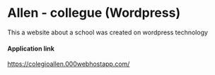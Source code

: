 # Allen - collegue (Wordpress)
This a website about a school was created on wordpress technology

#### Application link
https://colegioallen.000webhostapp.com/